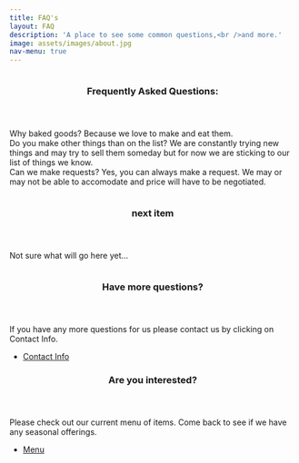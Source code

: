 ```yaml
---
title: FAQ's
layout: FAQ
description: 'A place to see some common questions,<br />and more.'
image: assets/images/about.jpg
nav-menu: true
---
```




<!-- Two -->
<section id="two" class="spotlights">
	<section>
		<a href="generic.html" class="image">
			<img src="{% link assets/images/pic08.jpg %}" alt="" data-position="center center" />
		</a>
		<div class="content">
			<div class="inner">
				<header class="major">
					<h3>Frequently Asked Questions:</h3>  <!-- header title -->
				</header>
					<p>
					Why baked goods? Because we love to make and eat them. <br />
					Do you make other things than on the list? We are constantly trying new things and may try to sell them someday but for now we are 						sticking to our list of things we know. <br />
					Can we make requests? Yes, you can always make a request. We may or may not be able to accomodate and price will have to be negotiated.
					</p>
				<!--<ul class="actions">
					<li><a href="generic.html" class="button">Learn more</a></li>
				</ul> -->
			</div>
		</div>
	</section>
	<section>
		<a href="generic.html" class="image">
			<img src="{% link assets/images/pic09.jpg %}" alt="" data-position="top center" />
		</a>
		<div class="content">
			<div class="inner">
				<header class="major">
					<h3>next item</h3>  <!-- header title -->
				</header>
				<p>Not sure what will go here yet...</p>
				<!--<ul class="actions">
					<li><a href="generic.html" class="button">Learn more</a></li>
				</ul> -->
			</div>
		</div>
	</section> 
	<section>
		<a href="generic.html" class="image">
			<img src="{% link assets/images/pic10.jpg %}" alt="" data-position="25% 25%" />
		</a>
		<div class="content">
			<div class="inner">
				<header class="major">
					<h3>Have more questions?</h3>  <!-- header title -->
				</header>
				<p>If you have any more questions for us please contact us by clicking on Contact Info. </p>
				<ul class="actions">
					<li><a href="contact.html" class="button">Contact Info</a></li>  <!-- Change href to correct link -->
				</ul>
			</div>
		</div>
	</section>
</section>

<!-- Three -->
<section id="three">
	<div class="inner">
		<header class="major">
			<h3>Are you interested?</h3>
		</header>
		<p>Please check out our current menu of items. Come back to see if we have any seasonal offerings.</p>
		<ul class="actions">
			<li><a href="menu.html" class="button">Menu</a></li> <!-- Change href to correct link -->
		</ul> 
	</div>
</section>
